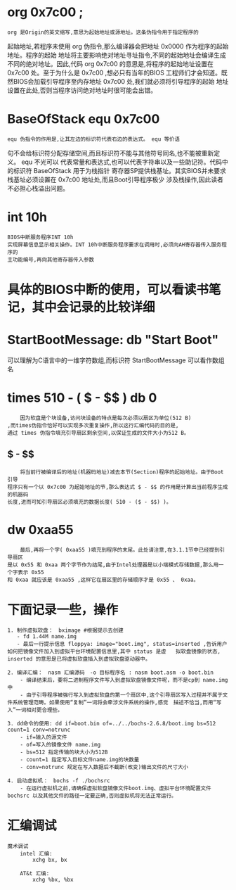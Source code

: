 
# org 0x7c00 ; 

    org 是Origin的英文缩写,意思为起始地址或源地址。这条伪指令用于指定程序的
起始地址,若程序未使用 org 伪指令,那么编译器会把地址 0x0000 作为程序的起始地址。程序的起始
地址将主要影响绝对地址寻址指令,不同的起始地址会编译生成不同的绝对地址。因此,代码 org
0x7c00 的意思是,将程序的起始地址设置在 0x7c00 处。至于为什么是 0x7c00 ,想必只有当年的BIOS
工程师们才会知道。既然BIOS会加载引导程序至内存地址 0x7c00 处,我们就必须将引导程序的起始
地址设置在此处,否则当程序访问绝对地址时很可能会出错。

# BaseOfStack equ 0x7c00
    equ 伪指令的作用是,让其左边的标识符代表右边的表达式。 equ 等价语
句不会给标识符分配存储空间,而且标识符不能与其他符号同名,也不能被重新定义。 equ 不光可以
代表常量和表达式,也可以代表字符串以及一些助记符。代码中的标识符 BaseOfStack 用于为栈指针
寄存器SP提供栈基址。其实BIOS并未要求栈基址必须设置在 0x7c00 地址处,而且Boot引导程序极少
涉及栈操作,因此读者不必担心栈溢出问题。

# int 10h
    BIOS中断服务程序INT 10h
    实现屏幕信息显示相关操作。INT 10h中断服务程序要求在调用时,必须向AH寄存器传入服务程序的
    主功能编号,再向其他寄存器传入参数


# 具体的BIOS中断的使用，可以看读书笔记，其中会记录的比较详细



# StartBootMessage: db "Start Boot"

可以理解为C语言中的一维字符数组,而标识符 StartBootMessage 可以看作数组名


# times 510 - ( $ - $$ ) db 0

        因为软盘是个块设备,访问块设备的特点是每次必须以扇区为单位(512 B)
    ,而times伪指令恰好可以实现多次重复操作,所以这行汇编代码的目的是,
    通过 times 伪指令填充引导扇区剩余空间,以保证生成的文件大小为512 B。

  ## $ - $$
        将当前行被编译后的地址(机器码地址)减去本节(Section)程序的起始地址。由于Boot引导
    程序只有一个以 0x7c00 为起始地址的节,那么表达式 $ - $$ 的作用是计算出当前程序生成的机器码
    长度,进而可知引导扇区必须填充的数据长度( 510 - ($ - $$) )。

# dw 0xaa55

        最后,再将一个字( 0xaa55 )填充到程序的末尾。此处请注意,在3.1.1节中已经提到引导扇区
    是以 0x55 和 0xaa 两个字节作为结尾,由于Intel处理器是以小端模式存储数据,那么用一个字表示 0x55
    和 0xaa 就应该是 0xaa55 ,这样它在扇区里的存储顺序才是 0x55 、 0xaa。



# 下面记录一些，操作

    1. 制作虚拟软盘：　bximage #根据提示去创建　
       - fd 1.44M name.img 
       - 最后一行提示信息 floppya: image="boot.img", status=inserted ,告诉用户如何把镜像文件加入到虚拟平台环境配置信息里,其中 status 是虚   拟软盘镜像的状态, inserted 的意思是已将虚拟软盘插入到虚拟软盘驱动器中。
  
    2. 编译汇编：　nasm 汇编源码　-o 目标程序名 : nasm boot.asm -o boot.bin
        - 编译结束后，要将二进制程序文件写入到虚拟软盘镜像文件呢，而不是cp到 name.img中
        - 由于引导程序被强行写入到虚拟软盘的第一个扇区中,这个引导扇区写入过程并不属于文件系统管理范畴。如果使用“复制”一词将会牵涉文件系统的操作,感觉　描述不恰当,而用“写入”一词相对更合理些。

    3. dd命令的使用: dd if=boot.bin of=../../bochs-2.6.8/boot.img bs=512 count=1 conv=notrunc
        - if=输入的源文件
        - of=写入的镜像文件 name.img
        - bs=512 指定传输的块大小为512B
        - count=1 指定写入目标文件name.img的块数量
        - conv=notrunc 规定在写入数据后不截断(改变)输出文件的尺寸大小

    4. 启动虚拟机：　bochs -f ./bochsrc
        - 在运行虚拟机之前,请确保虚拟软盘镜像文件boot.img、虚拟平台环境配置文件bochsrc 以及其他文件的路径一定要正确,否则虚拟机将无法正常运行。


# 汇编调试
	魔术调试
		intel 汇编:
			xchg bx, bx

		AT&t 汇编:
			xchg %bx, %bx
